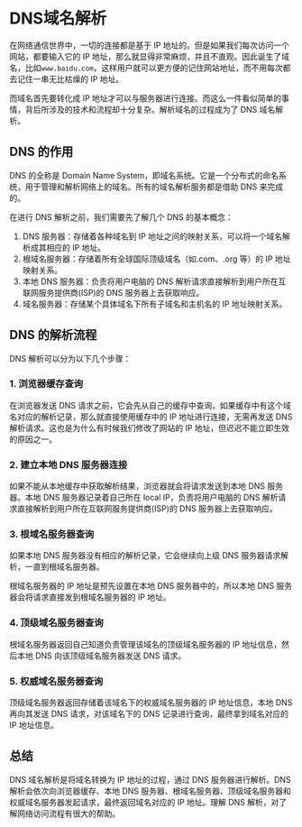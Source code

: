 # DNS域名解析

在网络通信世界中，一切的连接都是基于 IP 地址的。但是如果我们每次访问一个网站，都要输入它的 IP 地址，那么就显得非常麻烦，并且不直观。因此诞生了域名，比如`www.baidu.com`，这样用户就可以更方便的记住网站地址，而不用每次都去记住一串无比枯燥的 IP 地址。

而域名首先要转化成 IP 地址才可以与服务器进行连接。而这么一件看似简单的事情，背后所涉及的技术和流程却十分复杂。解析域名的过程成为了 DNS 域名解析。

## DNS 的作用

DNS 的全称是 Domain Name System，即域名系统。它是一个分布式的命名系统，用于管理和解析网络上的域名。所有的域名解析服务都是借助 DNS 来完成的。

在进行 DNS 解析之前，我们需要先了解几个 DNS 的基本概念：

1. DNS 服务器：存储着各种域名到 IP 地址之间的映射关系，可以将一个域名解析成其相应的 IP 地址。
2. 根域名服务器：存储着所有全球国际顶级域名（如.com、.org 等）的 IP 地址映射关系。
3. 本地 DNS 服务器：负责将用户电脑的 DNS 解析请求直接解析到用户所在互联网服务提供商(ISP)的 DNS 服务器上去获取响应。
4. 域名服务器：存储某个具体域名下所有子域名和主机名的 IP 地址映射关系。

## DNS 的解析流程

DNS 解析可以分为以下几个步骤：

### 1. 浏览器缓存查询

在浏览器发送 DNS 请求之前，它会先从自己的缓存中查询，如果缓存中有这个域名对应的解析记录，那么就直接使用缓存中的 IP 地址进行连接，无需再发送 DNS 解析请求。这也是为什么有时候我们修改了网站的 IP 地址，但迟迟不能立即生效的原因之一。

### 2. 建立本地 DNS 服务器连接

如果不能从本地缓存中获取解析结果，浏览器就会将请求发送到本地 DNS 服务器。本地 DNS 服务器记录着自己所在 local IP，负责将用户电脑的 DNS 解析请求直接解析到用户所在互联网服务提供商(ISP)的 DNS 服务器上去获取响应。

### 3. 根域名服务器查询

如果本地 DNS 服务器没有相应的解析记录，它会继续向上级 DNS 服务器请求解析，一直到根域名服务器。

根域名服务器的 IP 地址是预先设置在本地 DNS 服务器中的，所以本地 DNS 服务器会将请求直接发到根域名服务器的 IP 地址。

### 4. 顶级域名服务器查询

根域名服务器返回自己知道负责管理该域名的顶级域名服务器的 IP 地址信息，然后本地 DNS 向该顶级域名服务器发送 DNS 请求。

### 5. 权威域名服务器查询

顶级域名服务器返回存储着该域名下的权威域名服务器的 IP 地址信息，本地 DNS 再向其发送 DNS 请求，对该域名下的 DNS 记录进行查询，最终拿到域名对应的 IP 地址信息。

## 总结

DNS 域名解析是将域名转换为 IP 地址的过程，通过 DNS 服务器进行解析。DNS 解析会依次向浏览器缓存、本地 DNS 服务器、根域名服务器、顶级域名服务器和权威域名服务器发起请求，最终返回域名对应的 IP 地址。理解 DNS 解析，对了解网络访问流程有很大的帮助。